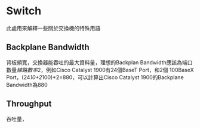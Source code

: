 # Switch

此處用來解釋一些關於交換機的特殊用語

## Backplane Bandwidth

背板頻寬，交換器能吞吐的最大資料量，理想的Backplan Bandwidth應該為端口數量*線路數率*2，例如Cisco Catalyst 1900有24個BaseT Port，和2個 100BaseX Port，(24*10+2*100)*2=880，可以計算出Cisco Catalyst 1900的Backplane Bandwidth為880

## Throughput

吞吐量，